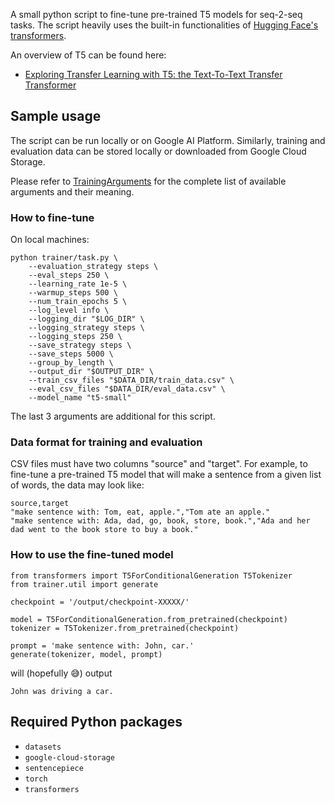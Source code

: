 A small python script to fine-tune pre-trained T5 models for seq-2-seq tasks. The script heavily uses the built-in functionalities of [Hugging Face's transformers](https://huggingface.co).

An overview of T5 can be found here:
* [Exploring Transfer Learning with T5: the Text-To-Text Transfer Transformer](https://ai.googleblog.com/2020/02/exploring-transfer-learning-with-t5.html)

## Sample usage

The script can be run locally or on Google AI Platform.
Similarly, training and evaluation data can be stored locally or downloaded from Google Cloud Storage.

Please refer to
[TrainingArguments](https://huggingface.co/transformers/_modules/transformers/training_args.html)
for the complete list of available arguments and their meaning.

### How to fine-tune

On local machines:

```
python trainer/task.py \
    --evaluation_strategy steps \
    --eval_steps 250 \
    --learning_rate 1e-5 \
    --warmup_steps 500 \
    --num_train_epochs 5 \
    --log_level info \
    --logging_dir "$LOG_DIR" \
    --logging_strategy steps \
    --logging_steps 250 \
    --save_strategy steps \
    --save_steps 5000 \
    --group_by_length \
    --output_dir "$OUTPUT_DIR" \
    --train_csv_files "$DATA_DIR/train_data.csv" \
    --eval_csv_files "$DATA_DIR/eval_data.csv" \
    --model_name "t5-small"
```

The last 3 arguments are additional for this script.

### Data format for training and evaluation

CSV files must have two columns "source" and "target". For example,
to fine-tune a pre-trained T5 model that will make a sentence from
a given list of words, the data may look like:

```
source,target
"make sentence with: Tom, eat, apple.","Tom ate an apple."
"make sentence with: Ada, dad, go, book, store, book.","Ada and her dad went to the book store to buy a book."
```

### How to use the fine-tuned model

```
from transformers import T5ForConditionalGeneration T5Tokenizer
from trainer.util import generate

checkpoint = '/output/checkpoint-XXXXX/'

model = T5ForConditionalGeneration.from_pretrained(checkpoint)
tokenizer = T5Tokenizer.from_pretrained(checkpoint)

prompt = 'make sentence with: John, car.'
generate(tokenizer, model, prompt)
```

will (hopefully 😅) output

```
John was driving a car.
```

## Required Python packages

* `datasets`
* `google-cloud-storage`
* `sentencepiece`
* `torch`
* `transformers`
